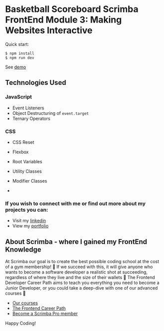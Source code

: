 # Basketball Scoreboard Scrimba FrontEnd Module 3: Making Websites Interactive 

Quick start:

```
$ npm install
$ npm run dev
````
See [demo](https://shahs-basketball-score-board.netlify.app/)

## Technologies Used

### JavaScript
- Event Listeners
- Object Destructuring of `event.target`
- Ternary Operators

### CSS
- CSS Reset
- Flexbox
- Root Variables
- Utility Classes
- Modifier Classes

- 
### If you wish to connect with me or find out more about my projects you can:
- Visit my [linkedin]()
- View my [portfolio](https://shahs-portfolio.netlify.app/)

## About Scrimba - where I gained my FrontEnd Knowledge

At Scrimba our goal is to create the best possible coding school at the cost of a gym membership! 💜
If we succeed with this, it will give anyone who wants to become a software developer a realistic shot at succeeding, regardless of where they live and the size of their wallets 🎉
The Frontend Developer Career Path aims to teach you everything you need to become a Junior Developer, or you could take a deep-dive with one of our advanced courses 🚀

- [Our courses](https://scrimba.com/allcourses)
- [The Frontend Career Path](https://scrimba.com/learn/frontend)
- [Become a Scrimba Pro member](https://scrimba.com/pricing)

Happy Coding!

